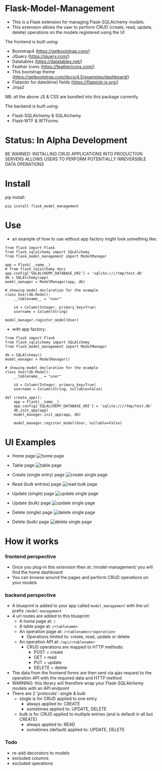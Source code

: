 # Flask-Model-Management
* This is a Flask extension for managing Flask-SQLAlchemy models.
* This extension allows the user to perform CRUD (create, read, update, delete) operations on the models registered using the UI

The frontend is built using:
* Bootstrap4 (https://getbootstrap.com/)
* JQuery (https://jquery.com/)
* Datatables (https://datatables.net/)
* Feather Icons (https://feathericons.com/)
* This bootstrap theme (https://getbootstrap.com/docs/4.5/examples/dashboard/)
* Flatpickr for date(time) fields (https://flatpickr.js.org/)
* Jinja2

NB: all the above JS & CSS are bundled into this package currently


The backend is built using:
* Flask-SQLAlchemy & SQLAlchemy
* Flask-WTF & WTForms


# Status: In Alpha Development
BE WARNED: INSTALLING CRUD APPLICATIONS INTO PRODUCTION SERVERS ALLOWS USERS TO PERFORM POTENTIALLY IRREVERSIBLE DATA OPERATIONS

# Install
pip install:
```
pip install flask_model_management
```

# Use
* an example of how to use without app factory might look something like:
```
from flask import Flask
from flask_sqlalchemy import SQLAlchemy
from flask_model_management import ModelManager

app = Flask(__name__)
# from flask_sqlalchemy docs
app.config['SQLALCHEMY_DATABASE_URI'] = 'sqlite:////tmp/test.db'
db = SQLAlchemy(app)
model_manager = ModelManager(app, db)

# showing model declaration for the example
class User(db.Model):
    __tablename__ = "user"

    id = Column(Integer, primary_key=True)
    username = Column(String)

model_manager.register_model(User)
```


* with app factory:
```
from flask import Flask
from flask_sqlalchemy import SQLAlchemy
from flask_model_management import ModelManager

db = SQLAlchemy()
model_manager = ModelManager()

# showing model declaration for the example
class User(db.Model):
    __tablename__ = "user"

    id = Column(Integer, primary_key=True)
    username = Column(String, nullable=False)

def create_app():
    app = Flask(__name__)
    app.config['SQLALCHEMY_DATABASE_URI'] = 'sqlite:////tmp/test.db'
    db.init_app(app)
    model_manager.init_app(app, db)

    model_manager.register_model(User, nullable=False)
```


# UI Examples
* Home page
![home page](img/home_view.png)

* Table page
![table page](img/table_view.png)

* Create (single entry) page
![create single page](img/single_create_view.png)

* Read (bulk entries) page
![read bulk page](img/bulk_read_view.png)

* Update (single) page
![update single page](img/single_update_view.png)

* Update (bulk) page
![update single page](img/bulk_update_view.png)

* Delete (single) page
![delete single page](img/single_delete_view.png)

* Delete (bulk) page
![delete single page](img/bulk_delete_view.png)

# How it works
### frontend perspective
* Once you plug-in this extension then at: <YOUR-BASE-URL>/model-management/ you will find the home dashboard
* You can browse around the pages and perform CRUD operations on your models

### backend perspective
* A blueprint is added to your app called `model_management` with the url prefix `/model-management`
* 4 url routes are added to this blueprint:
  - A home page at: `/`
  - A table page at: `/<tablename>`
  - An operation page at: `/<tablename>/<operation>`
    - Operations limited to: create, read, update or delete
  - An operation API at: `/api/<tablename>`
    - CRUD operations are mapped to HTTP methods:
      - POST = create
      - GET = read
      - PUT = update
      - DELETE = delete
* The data from the frontend forms are then sent via ajax request to the operation API with the required data and HTTP method
* WARNING: this library will therefore wrap your Flask-SQLAlchemy models with an API endpoint
* There are 2 'protocols': single & bulk
  - single is for CRUD applied to one entry
    - always applied to: CREATE
    - sometimes applied to: UPDATE, DELETE
  - bulk is for CRUD applied to multiple entries (and is default in all but CREATE)
    - always applied to: READ
    - sometimes (default) applied to: UPDATE, DELETE

### Todo
* re-add decorators to models
* excluded columns
* excluded operations
